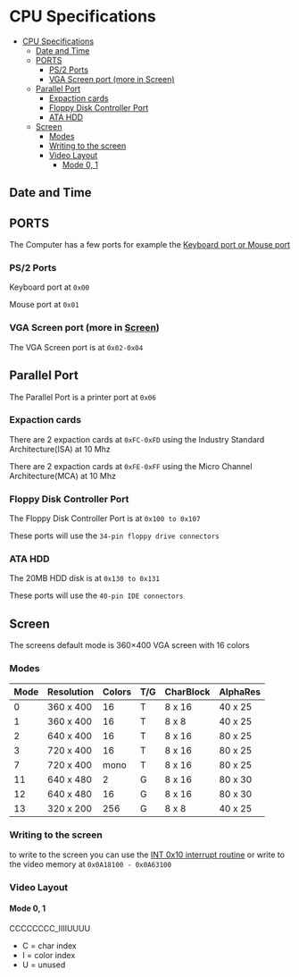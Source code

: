 # CPU Specifications

- [CPU Specifications](#cpu-specifications)
  - [Date and Time](#date-and-time)
  - [PORTS](#ports)
    - [PS/2 Ports](#ps2-ports)
    - [VGA Screen port (more in Screen)](#vga-screen-port-more-in-screen)
  - [Parallel Port](#parallel-port)
    - [Expaction cards](#expaction-cards)
    - [Floppy Disk Controller Port](#floppy-disk-controller-port)
    - [ATA HDD](#ata-hdd)
  - [Screen](#screen)
    - [Modes](#modes)
    - [Writing to the screen](#writing-to-the-screen)
    - [Video Layout](#video-layout)
      - [Mode 0, 1](#mode-0-1)

## Date and Time

## PORTS

The Computer has a few ports for example the [Keyboard port or Mouse port](#ps2-ports)

### PS/2 Ports

Keyboard port at `0x00`

Mouse port at `0x01`

### VGA Screen port (more in [Screen](#screen))

The VGA Screen port is at `0x02-0x04`

## Parallel Port

The Parallel Port is a printer port at `0x06`

### Expaction cards

There are 2 expaction cards at `0xFC-0xFD` using the Industry Standard Architecture(ISA) at 10 Mhz

There are 2 expaction cards at `0xFE-0xFF` using the Micro Channel Architecture(MCA) at 10 Mhz

### Floppy Disk Controller Port

The Floppy Disk Controller Port is at `0x100 to 0x107`

These ports will use the `34-pin floppy drive connectors`

### ATA HDD

The 20MB HDD disk is at `0x130 to 0x131`

These ports will use the `40-pin IDE connectors`

## Screen

The screens default mode is 360×400 VGA screen with 16 colors

### Modes

|Mode |Resolution |Colors |T/G  |CharBlock  |AlphaRes
|-----|-----------|-------|-----|-----------|-
|0    |360 x 400  |16     |T    |8 x 16     | 40 x 25
|1    |360 x 400  |16     |T    |8 x 8      | 40 x 25
|2    |640 x 400  |16     |T    |8 x 16     | 80 x 25
|3    |720 x 400  |16     |T    |8 x 16     | 80 x 25
|7    |720 x 400  |mono   |T    |8 x 16     | 80 x 25
|11   |640 x 480  |2      |G    |8 x 16     | 80 x 30
|12   |640 x 480  |16     |G    |8 x 16     | 80 x 30
|13   |320 x 200  |256    |G    |8 x 8      | 40 x 25

### Writing to the screen

to write to the screen you can use the [INT 0x10 interrupt routine](./interrupts.md#int-0x10-services) or write to the video memory at `0x0A18100 - 0x0A63100`

### Video Layout

#### Mode 0, 1

CCCCCCCC_IIIIUUUU

- C = char index
- I = color index
- U = unused
